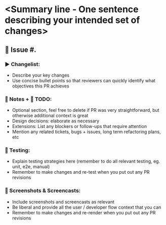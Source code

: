 # <Summary line - One sentence describing your intended set of changes>

## 🎫 Issue #<bug number>.

### ▶ Changelist:

- Describe your key changes
- Use concise bullet points so that reviewers can quickly identify what objectives this PR achieves

### 📝 Notes + 🚧 TODO:

- Optional section, feel free to delete if PR was very straightforward, but otherwise additional context is great
- Design decisions: elaborate as necessary
- Extensions: List any blockers or follow-ups that require attention
- Mention any related tickets, bugs + issues, long term refactoring plans, etc

### 🧪 Testing:

- Explain testing strategies here (remember to do all relevant testing, eg. unit, e2e, manual)
- Remember to make changes and re-test when you put out any PR revisions

### 🎥 Screenshots & Screencasts:

- Include screenshots and screencasts as relevant
- Be liberal and provide all the user / developer flow context that you can
- Remember to make changes and re-render when you put out any PR revisions
